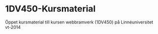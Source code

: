 1DV450-Kursmaterial
===================

Öppet kursmaterial till kursen webbramverk (1DV450) på Linnéuniversitet vt-2014
